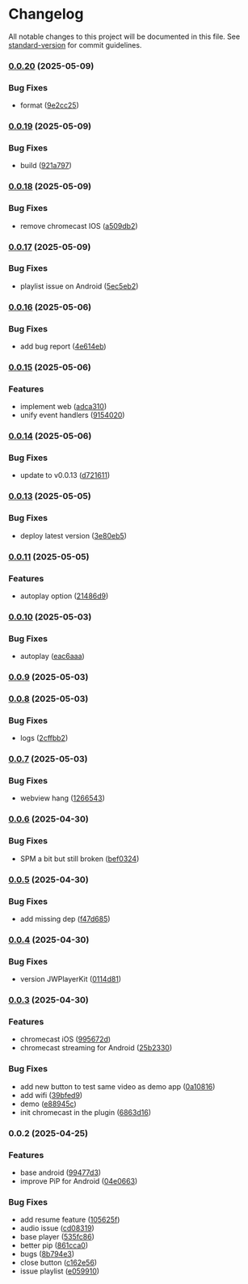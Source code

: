 # Changelog

All notable changes to this project will be documented in this file. See [standard-version](https://github.com/conventional-changelog/standard-version) for commit guidelines.

### [0.0.20](https://github.com/Cap-go/capacitor-jw-player/compare/0.0.19...0.0.20) (2025-05-09)


### Bug Fixes

* format ([9e2cc25](https://github.com/Cap-go/capacitor-jw-player/commit/9e2cc256e6d7c003c78d1e405533ec24a3716d6e))

### [0.0.19](https://github.com/Cap-go/capacitor-jw-player/compare/0.0.18...0.0.19) (2025-05-09)


### Bug Fixes

* build ([921a797](https://github.com/Cap-go/capacitor-jw-player/commit/921a7970220be8eae2d420372b235637f4b1bf23))

### [0.0.18](https://github.com/Cap-go/capacitor-jw-player/compare/0.0.17...0.0.18) (2025-05-09)


### Bug Fixes

* remove chromecast IOS ([a509db2](https://github.com/Cap-go/capacitor-jw-player/commit/a509db26411bf8edc03f7ac99d668d861dbddce1))

### [0.0.17](https://github.com/Cap-go/capacitor-jw-player/compare/0.0.16...0.0.17) (2025-05-09)


### Bug Fixes

* playlist issue on Android ([5ec5eb2](https://github.com/Cap-go/capacitor-jw-player/commit/5ec5eb29a3407020439fca14143a7d4b08350482))

### [0.0.16](https://github.com/Cap-go/capacitor-jw-player/compare/0.0.15...0.0.16) (2025-05-06)


### Bug Fixes

* add bug report ([4e614eb](https://github.com/Cap-go/capacitor-jw-player/commit/4e614eb9408fa5de4fc4cd41e8debead837bba46))

### [0.0.15](https://github.com/Cap-go/capacitor-jw-player/compare/0.0.14...0.0.15) (2025-05-06)


### Features

* implement web ([adca310](https://github.com/Cap-go/capacitor-jw-player/commit/adca310a3e6c34a9d8845e03885406bd8a2182b5))
* unify event handlers ([9154020](https://github.com/Cap-go/capacitor-jw-player/commit/915402055693c3ecf0114bff22224050229525f3))

### [0.0.14](https://github.com/Cap-go/capacitor-jw-player/compare/0.0.13...0.0.14) (2025-05-06)


### Bug Fixes

* update to v0.0.13 ([d721611](https://github.com/Cap-go/capacitor-jw-player/commit/d7216112a740ad8f9b511614991526562276f388))

### [0.0.13](https://github.com/Cap-go/capacitor-jw-player/compare/0.0.11...0.0.13) (2025-05-05)


### Bug Fixes

* deploy latest version ([3e80eb5](https://github.com/Cap-go/capacitor-jw-player/commit/3e80eb560924b170f29d8ef6e75afd174b70a49b))

### [0.0.11](https://github.com/Cap-go/capacitor-jw-player/compare/0.0.10...0.0.11) (2025-05-05)


### Features

* autoplay option ([21486d9](https://github.com/Cap-go/capacitor-jw-player/commit/21486d9fdc3ff944e385c33f1ec2d4bd35bdaa49))

### [0.0.10](https://github.com/Cap-go/capacitor-jw-player/compare/0.0.9...0.0.10) (2025-05-03)


### Bug Fixes

* autoplay ([eac6aaa](https://github.com/Cap-go/capacitor-jw-player/commit/eac6aaa3d53eac64b98e50504c6087cd5c80d183))

### [0.0.9](https://github.com/Cap-go/capacitor-jw-player/compare/0.0.8...0.0.9) (2025-05-03)

### [0.0.8](https://github.com/Cap-go/capacitor-jw-player/compare/0.0.7...0.0.8) (2025-05-03)


### Bug Fixes

* logs ([2cffbb2](https://github.com/Cap-go/capacitor-jw-player/commit/2cffbb245d6038d82edeeebf3dd884187b7b9be0))

### [0.0.7](https://github.com/Cap-go/capacitor-jw-player/compare/0.0.6...0.0.7) (2025-05-03)


### Bug Fixes

* webview hang ([1266543](https://github.com/Cap-go/capacitor-jw-player/commit/126654348ea7c35ae35d998ecac3e7f901af0c86))

### [0.0.6](https://github.com/Cap-go/capacitor-jw-player/compare/0.0.5...0.0.6) (2025-04-30)


### Bug Fixes

* SPM a bit but still broken ([bef0324](https://github.com/Cap-go/capacitor-jw-player/commit/bef0324b59ae27025f5a1941cce0a74328c8d005))

### [0.0.5](https://github.com/Cap-go/capacitor-jw-player/compare/0.0.4...0.0.5) (2025-04-30)


### Bug Fixes

* add missing dep ([f47d685](https://github.com/Cap-go/capacitor-jw-player/commit/f47d685845c85e64dab3114a0b34964719543fec))

### [0.0.4](https://github.com/Cap-go/capacitor-jw-player/compare/0.0.3...0.0.4) (2025-04-30)


### Bug Fixes

* version JWPlayerKit ([0114d81](https://github.com/Cap-go/capacitor-jw-player/commit/0114d81f2e3829f3cfdab11494bdd9b2d1abeeb9))

### [0.0.3](https://github.com/Cap-go/capacitor-jw-player/compare/0.0.2...0.0.3) (2025-04-30)


### Features

* chromecast iOS ([995672d](https://github.com/Cap-go/capacitor-jw-player/commit/995672d137d4f6ebd67fd3780a491ab7c9c18a04))
* chromecast streaming for Android ([25b2330](https://github.com/Cap-go/capacitor-jw-player/commit/25b2330158b86452f2fc35898350cc82ea2bfaa1))


### Bug Fixes

* add new button to test same video as demo app ([0a10816](https://github.com/Cap-go/capacitor-jw-player/commit/0a108163856cf4e14f9e8d8628bc92e779153fb3))
* add wifi ([39bfed9](https://github.com/Cap-go/capacitor-jw-player/commit/39bfed9c7c393289fbe3d102c184b9de9e75221b))
* demo ([e88945c](https://github.com/Cap-go/capacitor-jw-player/commit/e88945c9f15b74065267a3a1c46ff71087f02ffd))
* init chromecast in the plugin ([6863d16](https://github.com/Cap-go/capacitor-jw-player/commit/6863d163927a918211db29a51f9dc3ab20f2d119))

### 0.0.2 (2025-04-25)


### Features

* base android ([99477d3](https://github.com/Cap-go/capacitor-jw-player/commit/99477d3755c064182eacd2a57e4db9139f012e42))
* improve PiP for Android ([04e0663](https://github.com/Cap-go/capacitor-jw-player/commit/04e0663369fc96330c15c5fcfd525f3f1e3bca56))


### Bug Fixes

* add resume feature ([105625f](https://github.com/Cap-go/capacitor-jw-player/commit/105625f4c123a36c8f67768b4daef58bdc572af5))
* audio issue ([cd08319](https://github.com/Cap-go/capacitor-jw-player/commit/cd083193eed147f4879f50ab19f47b3037458023))
* base player ([535fc86](https://github.com/Cap-go/capacitor-jw-player/commit/535fc8600a34a6166fae8e2dc9a250a5e57ac8db))
* better pip ([861cca0](https://github.com/Cap-go/capacitor-jw-player/commit/861cca0d57e8208431bd4ba71049e81ba685c766))
* bugs ([8b794e3](https://github.com/Cap-go/capacitor-jw-player/commit/8b794e3266af9f20e0f123423db442452bfdf9de))
* close button ([c162e56](https://github.com/Cap-go/capacitor-jw-player/commit/c162e5699b162bbd374ddd08f6399c1069775230))
* issue playlist ([e059910](https://github.com/Cap-go/capacitor-jw-player/commit/e059910b452f00d93168e8513bc00a470950c2e5))
